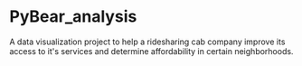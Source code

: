 # PyBear_analysis
A data visualization project to help a ridesharing cab company improve its access to it's services and determine affordability in certain neighborhoods. 
